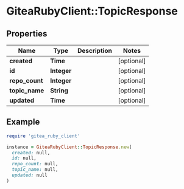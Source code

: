 # GiteaRubyClient::TopicResponse

## Properties

| Name | Type | Description | Notes |
| ---- | ---- | ----------- | ----- |
| **created** | **Time** |  | [optional] |
| **id** | **Integer** |  | [optional] |
| **repo_count** | **Integer** |  | [optional] |
| **topic_name** | **String** |  | [optional] |
| **updated** | **Time** |  | [optional] |

## Example

```ruby
require 'gitea_ruby_client'

instance = GiteaRubyClient::TopicResponse.new(
  created: null,
  id: null,
  repo_count: null,
  topic_name: null,
  updated: null
)
```

